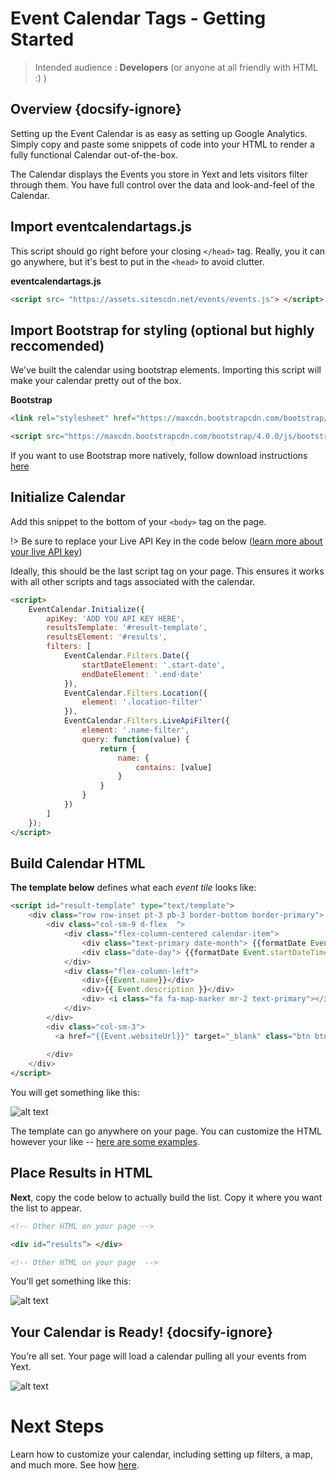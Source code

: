 # Event Calendar Tags - Getting Started 

> Intended audience :  **Developers** (or anyone at all friendly with HTML :) ) 


## Overview {docsify-ignore}

Setting up the Event Calendar is as easy as setting up Google Analytics. Simply copy and paste some snippets of code into your HTML to render a fully functional Calendar out-of-the-box. 

The Calendar displays the Events you store in Yext and lets visitors filter through them. You have full control over the data and look-and-feel of the Calendar. 


## Import eventcalendartags.js

This script should go right before your closing `</head>` tag. Really, you it can go anywhere, but it's best to put in the `<head>` to avoid clutter. 


**eventcalendartags.js** 
```html
<script src= "https://assets.sitescdn.net/events/events.js"> </script> 
```

## Import Bootstrap for styling (optional but highly reccomended)

We've built the calendar using bootstrap elements. Importing this script will make your calendar pretty out of the box. 

**Bootstrap** 
```html 
<link rel="stylesheet" href="https://maxcdn.bootstrapcdn.com/bootstrap/4.0.0/css/bootstrap.min.css" integrity="sha384-Gn5384xqQ1aoWXA+058RXPxPg6fy4IWvTNh0E263XmFcJlSAwiGgFAW/dAiS6JXm" crossorigin="anonymous">

<script src="https://maxcdn.bootstrapcdn.com/bootstrap/4.0.0/js/bootstrap.min.js" integrity="sha384-JZR6Spejh4U02d8jOt6vLEHfe/JQGiRRSQQxSfFWpi1MquVdAyjUar5+76PVCmYl" crossorigin="anonymous"></script>
```


If you want to use Bootstrap more natively, follow download instructions [here](https://getbootstrap.com/docs/4.0/getting-started/download/)

## Initialize Calendar

Add this snippet to the bottom of your `<body>` tag on the page. 

!> Be sure to replace your Live API Key in the code below ([learn more about your live API key](http://developer.yext.com/docs/guides/get-started/))

Ideally, this should be the last script tag on your page. This ensures it works with all other scripts and tags associated with the calendar. 


```html
<script>
	EventCalendar.Initialize({
		apiKey: 'ADD YOU API KEY HERE',
		resultsTemplate: '#result-template',
		resultsElement: '#results',
		filters: [
			EventCalendar.Filters.Date({
				startDateElement: '.start-date',
				endDateElement: '.end-date'
			}),
			EventCalendar.Filters.Location({
				element: '.location-filter'
			}),
			EventCalendar.Filters.LiveApiFilter({
				element: '.name-filter',
				query: function(value) {
					return {
						name: {
							contains: [value]
						}
					}
				}
			})
		]
	});
</script>
```


## Build Calendar HTML

**The template below** defines what each _event tile_ looks like: 


```html
<script id="result-template" type="text/template">
    <div class="row row-inset pt-3 pb-3 border-bottom border-primary">
        <div class="col-sm-9 d-flex  ">
            <div class="flex-column-centered calendar-item">
                <div class="text-primary date-month"> {{formatDate Event.startDateTime month="short"}}</div>
                <div class="date-day"> {{formatDate Event.startDateTime day="numeric"}} </div>
            </div>
            <div class="flex-column-left">
                <div>{{Event.name}}</div>
                <div>{{ Event.description }}</div>
                <div> <i class="fa fa-map-marker mr-2 text-primary"></i> {{Event.venueName}} - {{Event.address}} - {{Event.city}} </div>
            </div>
        </div>
        <div class="col-sm-3">
  		  <a href="{{Event.websiteUrl}}" target="_blank" class="btn btn-outline-primary "> View Details</a> 
   
		</div>
    </div>
</script>
```

You will get something like this: 

![alt text](/assets/event_tile.png)

The template can go anywhere on your page. You can customize the HTML however your like -- [here are some examples](examples.com). 

## Place Results in HTML

**Next**, copy the code below to actually build the list. Copy it where you want the list to appear. 

```html 
<!-- Other HTML on your page --> 

<div id=“results”> </div>

<!-- Other HTML on your page  --> 

```

You'll get something like this: 

![alt text](/assets/event_list.png)


## Your Calendar is Ready! {docsify-ignore}

You’re all set. Your page will load a calendar pulling all your events from Yext. 

![alt text](/assets/full_cal.png)


# Next Steps
Learn how to customize your calendar, including setting up filters, a map, and much more. See how [here](ect_customization.md). 








